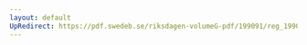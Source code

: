 ```yaml
---
layout: default
UpRedirect: https://pdf.swedeb.se/riksdagen-volumeG-pdf/199091/reg_199091/reg_199091_0400.pdf
---
```


